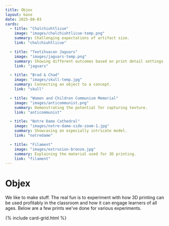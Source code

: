 ```yaml
---
title: Objex
layout: base
date: 2025-08-03
cards:
  - title: "Chalchiuhtlicue"
    image: "images/chalchiuhtlicue-temp.png"
    summary: Challenging expectations of artifact size.
    link: "chalchiuhtlicue"

  - title: "Teotihuacan Jaguars"
    image: "images/jaguars-temp.png"
    summary: Showing different outcomes based on print detail settings.
    link: "jaguars"

  - title: "Brad & Chad"
    image: "images/skull-temp.jpg"
    summary: Connecting an object to a concept.
    link: "skull"

  - title: "Women and Children Communism Memorial"
    image: "images/anticommunist.png"
    summary: Demonstrating the potential for capturing texture.
    link: "anticommunist"

  - title: "Notre Dame Cathedral"
    image: "images/notre-dame-side-zoom-1.jpg"
    summary: Showcasing an especially intricate model.
    link: "notredame"

  - title: "Filament"
    image: "images/extrusion-bronze.jpg"
    summary: Explaining the material used for 3D printing.
    link: "filament"
---
```


# Objex

We like to make stuff. The real fun is to experiment with how 3D printing can be used profitably in the classroom and how it can engage learners of all ages. Below are a few prints we've done for various experiments.

{% include card-grid.html %}